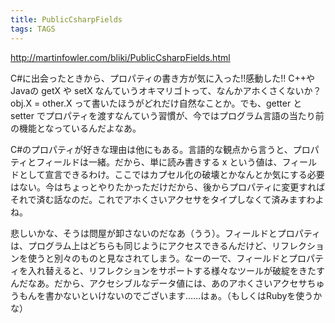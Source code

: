 ```yaml
---
title: PublicCsharpFields
tags: TAGS
---
```


http://martinfowler.com/bliki/PublicCsharpFields.html

C#に出会ったときから、プロパティの書き方が気に入った!!感動した!! C++やJavaの getX や setX なんていうオキマリゴトって、なんかアホくさくないか？  obj.X = other.X って書いたほうがどれだけ自然なことか。でも、getter と setter でプロパティを渡すなんていう習慣が、今ではプログラム言語の当たり前の機能となっているんだよなあ。

C#のプロパティが好きな理由は他にもある。言語的な観点から言うと、プロパティとフィールドは一緒。だから、単に読み書きする x という値は、フィールドとして宣言できるわけ。ここではカプセル化の破壊とかなんとか気にする必要はない。今はちょっとやりたかっただけだから、後からプロパティに変更すればそれで済む話なのだ。これでアホくさいアクセサをタイプしなくて済みますわよね。

悲しいかな、そうは問屋が卸さないのだなあ（うう）。フィールドとプロパティは、プログラム上はどちらも同じようにアクセスできるんだけど、リフレクションを使うと別々のものと見なされてしまう。なーのーで、フィールドとプロパティを入れ替えると、リフレクションをサポートする様々なツールが破綻をきたすんだなあ。だから、アクセシブルなデータ値には、あのアホくさいアクセサちゅうもんを書かないといけないのでございます……はぁ。（もしくはRubyを使うかな）

